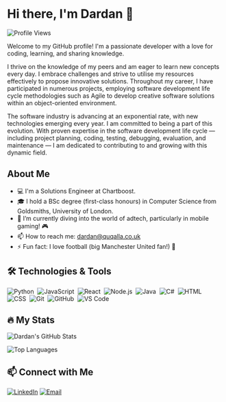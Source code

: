 # Hi there, I'm Dardan 👋

![Profile Views](https://komarev.com/ghpvc/?username=dquqalla&color=blueviolet)

Welcome to my GitHub profile! I'm a passionate developer with a love for coding, learning, and sharing knowledge.

I thrive on the knowledge of my peers and am eager to learn new concepts every day. I embrace challenges and strive to utilise my resources effectively to propose innovative solutions. Throughout my career, I have participated in numerous projects, employing software development life cycle methodologies such as Agile to develop creative software solutions within an object-oriented environment.

The software industry is advancing at an exponential rate, with new technologies emerging every year. I am committed to being a part of this evolution. With proven expertise in the software development life cycle — including project planning, coding, testing, debugging, evaluation, and maintenance — I am dedicated to contributing to and growing with this dynamic field.

## About Me

- 💻 I'm a Solutions Engineer at Chartboost.
- 🎓 I hold a BSc degree (first-class honours) in Computer Science from Goldsmiths, University of London.
- 🌱 I’m currently diving into the world of adtech, particularly in mobile gaming! 🎮
- 📫 How to reach me: [dardan@quqalla.co.uk](mailto:dardan@quqalla.co.uk)
- ⚡ Fun fact: I love football (big Manchester United fan!) 🔴

## 🛠️ Technologies & Tools

![Python](https://img.shields.io/badge/-Python-05122A?style=flat&logo=python)&nbsp;
![JavaScript](https://img.shields.io/badge/-JavaScript-05122A?style=flat&logo=javascript)&nbsp;
![React](https://img.shields.io/badge/-React-05122A?style=flat&logo=react)&nbsp;
![Node.js](https://img.shields.io/badge/-Node.js-05122A?style=flat&logo=node.js)&nbsp;
![Java](https://img.shields.io/badge/-Java-05122A?style=flat&logo=java)&nbsp;
![C#](https://img.shields.io/badge/-C%23-05122A?style=flat&logo=c-sharp)&nbsp;
![HTML](https://img.shields.io/badge/-HTML-05122A?style=flat&logo=html5)&nbsp;
![CSS](https://img.shields.io/badge/-CSS-05122A?style=flat&logo=css3)&nbsp;
![Git](https://img.shields.io/badge/-Git-05122A?style=flat&logo=git)&nbsp;
![GitHub](https://img.shields.io/badge/-GitHub-05122A?style=flat&logo=github)&nbsp;
![VS Code](https://img.shields.io/badge/-VS%20Code-05122A?style=flat&logo=visual-studio-code)&nbsp;

## 🔥 My Stats

![Dardan's GitHub Stats](https://github-readme-stats.vercel.app/api?username=dquqalla&show_icons=true&hide_border=true&count_private=true&theme=radical)

![Top Languages](https://github-readme-stats.vercel.app/api/top-langs/?username=dquqalla&layout=compact&hide_border=true&theme=radical)

## 📫 Connect with Me

[![LinkedIn](https://img.shields.io/badge/-LinkedIn-05122A?style=flat&logo=linkedin&logoColor=white)](https://www.linkedin.com/in/dquqalla/)
[![Email](https://img.shields.io/badge/-Email-05122A?style=flat&logo=gmail&logoColor=white)](mailto:dardan@quqalla.co.uk)
